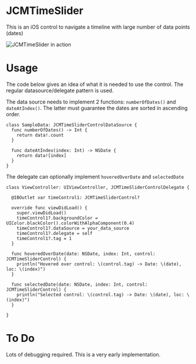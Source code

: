 JCMTimeSlider
=============

This is an iOS control to navigate a timeline with large number of data points (dates)

![JCMTimeSlider in action](http://jcmendez.github.io/JCMTimeSlider/images/sample.gif)

Usage
=====

The code below gives an idea of what it is needed to use the control.  The regular datasource/delegate pattern is used.

The data source needs to implement 2 functions: `numberOfDates()` and `dateAtIndex()`.  The latter must guarantee the dates are sorted in ascending order.

    class SampleData: JCMTimeSliderControlDataSource {
      func numberOfDates() -> Int {
        return data!.count
      }

      func dateAtIndex(index: Int) -> NSDate {
        return data![index]
      }
    }


The delegate can optionally implement `hoveredOverDate` and `selectedDate` 

    class ViewController: UIViewController, JCMTimeSliderControlDelegate {

      @IBOutlet var timeControl1: JCMTimeSliderControl?

      override func viewDidLoad() {
        super.viewDidLoad()
        timeControl1?.backgroundColor = UIColor.blackColor().colorWithAlphaComponent(0.4)
        timeControl1?.dataSource = your_data_source
        timeControl1?.delegate = self
        timeControl1?.tag = 1
      }

      func hoveredOverDate(date: NSDate, index: Int, control: JCMTimeSliderControl) {
        println("Hovered over control: \(control.tag) -> Date: \(date), loc: \(index)")
      }

      func selectedDate(date: NSDate, index: Int, control: JCMTimeSliderControl) {
        println("Selected control: \(control.tag) -> Date: \(date), loc: \(index)")
      }

    }






To Do
=====

Lots of debugging required.  This is a very early implementation.  